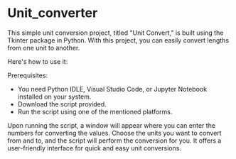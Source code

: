 # Unit_converter
This simple unit conversion project, titled "Unit Convert," is built using the Tkinter package in Python. With this project, you can easily convert lengths from one unit to another.

Here's how to use it:

Prerequisites:
- You need Python IDLE, Visual Studio Code, or Jupyter Notebook installed on your system.
- Download the script provided.
- Run the script using one of the mentioned platforms.

Upon running the script, a window will appear where you can enter the numbers for converting the values. Choose the units you want to convert from and to, and the script will perform the conversion for you. It offers a user-friendly interface for quick and easy unit conversions.
